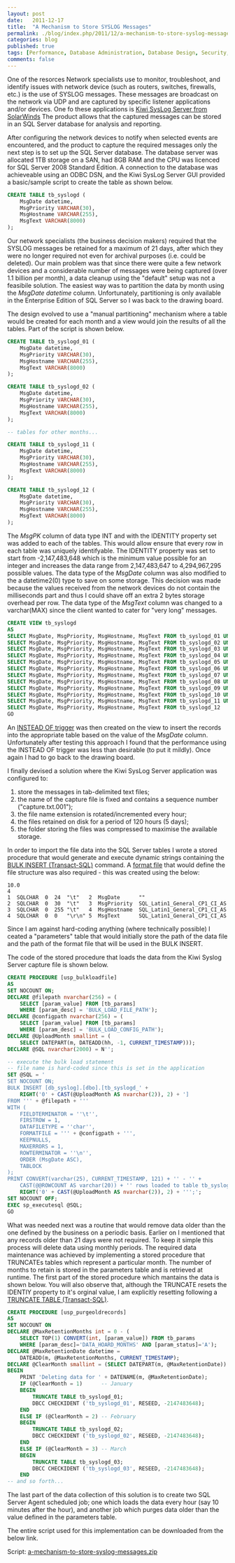 ```yaml
---
layout: post
date:   2011-12-17
title:  "A Mechanism to Store SYSLOG Messages"
permalink: ./blog/index.php/2011/12/a-mechanism-to-store-syslog-messages/
categories: blog
published: true
tags: [Performance, Database Administration, Database Design, Security, Architecture, Code Samples, data types, Development, SQL Server 2008, SQL Server 2008 R2, SQL Server Agent, T-SQL Programming]
comments: false
---
```

One of the resorces Network specialists use to monitor, troubleshoot, and identify issues with network device (such as routers, switches, firewalls, etc.) is the use of SYSLOG messages. These messages are broadcast on the network via UDP and are captured by specific listener applications and/or devices. One fo these applications is [Kiwi SysLog Server from SolarWinds](http://www.solarwinds.com/products/kiwi_syslog_server/) The product allows that the captured messages can be stored in an SQL Server database for analysis and reporting.

After configuring the network devices to notify when selected events are encountered, and the product to capture the required messages only the next step is to set up the SQL Server database. The database server was allocated 1TB storage on a SAN, had 8GB RAM and the CPU was licenced for SQL Server 2008 Standard Edition. A connection to the database was achieveable using an ODBC DSN, and the Kiwi SysLog Server GUI provided a basic/sample script to create the table as shown below.

``` sql
CREATE TABLE tb_syslogd (
    MsgDate datetime,
    MsgPriority VARCHAR(30),
    MsgHostname VARCHAR(255),
    MsgText VARCHAR(8000)
);
```

Our network specialists (the business decision makers) required that the SYSLOG messages be retained for a maximum of 21 days, after which they were no longer required not even for archival purposes (i.e. could be deleted). Our main problem was that since there were quite a few network devices and a considerable number of messages were being captured (over 1.1 billion per month), a data cleanup using the "default" setup was not a feasibile solution. The easiest way was to partition the data by month using the _MsgDate datetime_ column. Unfortunately, partitioning is only available in the Enterprise Edition of SQL Server so I was back to the drawing board.

The design evolved to use a "manual partitioning" mechanism where a table would be created for each month and a view would join the results of all the tables. Part of the script is shown below.

``` sql
CREATE TABLE tb_syslogd_01 (
    MsgDate datetime,
    MsgPriority VARCHAR(30),
    MsgHostname VARCHAR(255),
    MsgText VARCHAR(8000)
);

CREATE TABLE tb_syslogd_02 (
    MsgDate datetime,
    MsgPriority VARCHAR(30),
    MsgHostname VARCHAR(255),
    MsgText VARCHAR(8000)
);

-- tables for other months...

CREATE TABLE tb_syslogd_11 (
    MsgDate datetime,
    MsgPriority VARCHAR(30),
    MsgHostname VARCHAR(255),
    MsgText VARCHAR(8000)
);

CREATE TABLE tb_syslogd_12 (
    MsgDate datetime,
    MsgPriority VARCHAR(30),
    MsgHostname VARCHAR(255),
    MsgText VARCHAR(8000)
);
```

The _MsgPK_ column of data type INT and with the IDENTITY property set was added to each of the tables. This would allow ensure that every row in each table was uniquely identifyable. The IDENTITY property was set to start from -2,147,483,648 which is the minimum value possible for an integer and increases the data range from 2,147,483,647 to 4,294,967,295 possible values. The data type of the _MsgDate_ column was also modified to the a datetime2(0) type to save on some storage. This decision was made because the values received from the network devices do not contain the milliseconds part and thus I could shave off an extra 2 bytes storage overhead per row. The data type of the _MsgText_ column was changed to a varchar(MAX) since the client wanted to cater for "very long" messages.

``` sql
CREATE VIEW tb_syslogd
AS
SELECT MsgDate, MsgPriority, MsgHostname, MsgText FROM tb_syslogd_01 UNION ALL
SELECT MsgDate, MsgPriority, MsgHostname, MsgText FROM tb_syslogd_02 UNION ALL
SELECT MsgDate, MsgPriority, MsgHostname, MsgText FROM tb_syslogd_03 UNION ALL
SELECT MsgDate, MsgPriority, MsgHostname, MsgText FROM tb_syslogd_04 UNION ALL
SELECT MsgDate, MsgPriority, MsgHostname, MsgText FROM tb_syslogd_05 UNION ALL
SELECT MsgDate, MsgPriority, MsgHostname, MsgText FROM tb_syslogd_06 UNION ALL
SELECT MsgDate, MsgPriority, MsgHostname, MsgText FROM tb_syslogd_07 UNION ALL
SELECT MsgDate, MsgPriority, MsgHostname, MsgText FROM tb_syslogd_08 UNION ALL
SELECT MsgDate, MsgPriority, MsgHostname, MsgText FROM tb_syslogd_09 UNION ALL
SELECT MsgDate, MsgPriority, MsgHostname, MsgText FROM tb_syslogd_10 UNION ALL
SELECT MsgDate, MsgPriority, MsgHostname, MsgText FROM tb_syslogd_11 UNION ALL
SELECT MsgDate, MsgPriority, MsgHostname, MsgText FROM tb_syslogd_12
GO
```

An [INSTEAD OF trigger](http://msdn.microsoft.com/en-us/library/ms189799.aspx) was then created on the view to insert the records into the appropriate table based on the value of the _MsgDate_ column. Unfortunately after testing this approach I found that the performance using the INSTEAD OF trigger was less than desirable (to put it mildly). Once again I had to go back to the drawing board.

I finally devised a solution where the Kiwi SysLog Server application was configured to:

1. store the messages in tab-delimited text files;
2. the name of the capture file is fixed and contains a sequence number ("capture.txt.001");
3. the file name extension is rotated/incremented every hour;
4. the files retained on disk for a period of 120 hours (5 days);
5. the folder storing the files was compressed to maximise the available storage.

In order to import the file data into the SQL Server tables I wrote a stored procedure that would generate and execute dynamic strings containing the [BULK INSERT (Transact-SQL)](http://msdn.microsoft.com/en-us/library/ms188365.aspx) command. A [format file](http://msdn.microsoft.com/en-us/library/ms190393.aspx) that would define the file structure was also required - this was created using the below:

``` text
10.0
4
1  SQLCHAR  0  24  "\t"   2  MsgDate      ""
2  SQLCHAR  0  30  "\t"   3  MsgPriority  SQL_Latin1_General_CP1_CI_AS
3  SQLCHAR  0  255 "\t"   4  MsgHostname  SQL_Latin1_General_CP1_CI_AS
4  SQLCHAR  0  0   "\r\n" 5  MsgText      SQL_Latin1_General_CP1_CI_AS
```

Since I am against hard-coding anything (where technically possible) I ceated a "parameters" table that would initially store the path of the data file and the path of the format file that will be used in the BULK INSERT.

The code of the stored procedure that loads the data from the Kiwi Syslog Server capture file is shown below.

``` sql
CREATE PROCEDURE [usp_bulkloadfile]
AS
SET NOCOUNT ON;
DECLARE @filepath nvarchar(256) = (
    SELECT [param_value] FROM [tb_params]
    WHERE [param_desc] = 'BULK_LOAD_FILE_PATH');
DECLARE @configpath nvarchar(256) = (
    SELECT [param_value] FROM [tb_params]
    WHERE [param_desc] = 'BULK_LOAD_CONFIG_PATH');
DECLARE @UploadMonth smallint = (
    SELECT DATEPART(m, DATEADD(hh, -1, CURRENT_TIMESTAMP)));
DECLARE @SQL nvarchar(2000) = N'';

-- execute the bulk load statement
-- file name is hard-coded since this is set in the application
SET @SQL = '
SET NOCOUNT ON;
BULK INSERT [db_syslog].[dbo].[tb_syslogd_' +
    RIGHT('0' + CAST(@UploadMonth AS nvarchar(2)), 2) + ']
FROM ''' + @filepath + '''
WITH (
    FIELDTERMINATOR = ''\t'',
    FIRSTROW = 1,
    DATAFILETYPE = ''char'',
    FORMATFILE = ''' + @configpath + ''',
    KEEPNULLS,
    MAXERRORS = 1,
    ROWTERMINATOR = ''\n'',
    ORDER (MsgDate ASC),
    TABLOCK
);
PRINT CONVERT(varchar(25), CURRENT_TIMESTAMP, 121) + '' - '' +
    CAST(@@ROWCOUNT AS varchar(20)) + '' rows loaded to table tb_syslogd_' +
    RIGHT('0' + CAST(@UploadMonth AS nvarchar(2)), 2) + ''';';
SET NOCOUNT OFF;
EXEC sp_executesql @SQL;
GO
```

What was needed next was a routine that would remove data older than the one defined by the business on a periodic basis. Earlier on I mentioned that any records older than 21 days were not required. To keep it simple this process will delete data using monthly periods. The required data maintenance was achieved by implementing a stored procedure that TRUNCATEs tables which represent a particular month. The number of months to retain is stored in the parameters table and is retrieved at runtime. The first part of the stored procedure which mantains the data is shown below. You will also observe that, although the TRUNCATE resets the IDENTIY property to it's orginal value, I am explicitly resetting following a [TRUNCATE TABLE (Transact-SQL)](http://msdn.microsoft.com/en-us/library/ms177570.aspx).

``` sql
CREATE PROCEDURE [usp_purgeoldrecords]
AS
SET NOCOUNT ON
DECLARE @MaxRetentionMonths int = 0 - (
    SELECT TOP(1) CONVERT(int, [param_value]) FROM tb_params
    WHERE [param_desc]='DATA_HOARD_MONTHS' AND [param_status]='A');
DECLARE @MaxRetentionDate datetime =
    DATEADD(m, @MaxRetentionMonths, CURRENT_TIMESTAMP);
DECLARE @ClearMonth smallint = (SELECT DATEPART(m, @MaxRetentionDate))
BEGIN
    PRINT 'Deleting data for ' + DATENAME(m, @MaxRetentionDate);
    IF (@ClearMonth = 1)      -- January
    BEGIN
        TRUNCATE TABLE tb_syslogd_01;
        DBCC CHECKIDENT ('tb_syslogd_01', RESEED, -2147483648);
    END
    ELSE IF (@ClearMonth = 2) -- February
    BEGIN
        TRUNCATE TABLE tb_syslogd_02;
        DBCC CHECKIDENT ('tb_syslogd_02', RESEED, -2147483648);
    END
    ELSE IF (@ClearMonth = 3) -- March
    BEGIN
        TRUNCATE TABLE tb_syslogd_03;
        DBCC CHECKIDENT ('tb_syslogd_03', RESEED, -2147483648);
    END
-- and so forth...
```

The last part of the data collection of this solution is to create two SQL Server Agent scheduled job; one which loads the data every hour (say 10 minutes after the hour), and another job which purges data older than the value defined in the parameters table.

The entire script used for this implementation can be downloaded from the below link.

Script: [a-mechanism-to-store-syslog-messages.zip](/assets/article_files/2011-12-a-mechanism-to-store-syslog-messages/a-mechanism-to-store-syslog-messages.zip)
